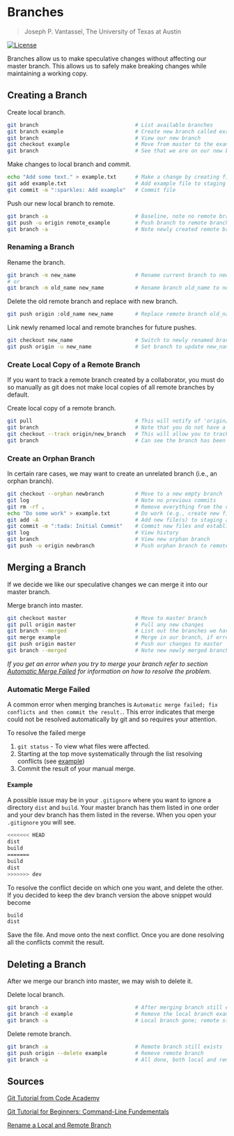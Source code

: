 # Branches

> Joseph P. Vantassel, The University of Texas at Austin

[![License](https://img.shields.io/badge/license-CC--By--SA--4.0-brightgreen.svg)](https://github.com/jpvantassel/git-course/blob/master/LICENSE.md)

Branches allow us to make speculative changes without affecting our master
branch. This allows us to safely make breaking changes while maintaining a
working copy.

## Creating a Branch

Create local branch.

```bash
git branch                               # List available branches
git branch example                       # Create new branch called example
git branch                               # View our new branch
git checkout example                     # Move from master to the example branch
git branch                               # See that we are on our new branch
```

Make changes to local branch and commit.

```bash
echo "Add some text." > example.txt      # Make a change by creating file
git add example.txt                      # Add example file to staging area
git commit -m ":sparkles: Add example"   # Commit file
```

Push our new local branch to remote.

```bash
git branch -a                            # Baseline, note no remote branch
git push -u origin remote_example        # Push branch to remote branch remote_example
git branch -a                            # Note newly created remote branch
```

### Renaming a Branch

Rename the branch.

```bash
git branch -m new_name                   # Rename current branch to new_name
# or
git branch -m old_name new_name          # Rename branch old_name to new_name
```

Delete the old remote branch and replace with new branch.

```bash
git push origin :old_name new_name       # Replace remote branch old_name
```

Link newly renamed local and remote branches for future pushes.

```bash
git checkout new_name                    # Switch to newly renamed branch
git push origin -u new_name              # Set branch to update new_name
```

### Create Local Copy of a Remote Branch

If you want to track a remote branch created by a collaborator, you must do so
manually as git does not make local copies of all remote branches by default.

Create local copy of a remote branch.

```bash
git pull                                 # This will notify of 'origin/new_branch'
git branch                               # Note that you do not have a copy
git checkout --track origin/new_branch   # This will allow you to track it
git branch                               # Can see the branch has been added
```

### Create an Orphan Branch

In certain rare cases, we may want to create an unrelated branch
(i.e., an orphan branch).

```bash
git checkout --orphan newbranch          # Move to a new empty branch
git log                                  # Note no previous commits
git rm -rf .                             # Remove everything from the current directory
echo "Do some work" > example.txt        # Do work (e.g., create new file)
git add -A                               # Add new file(s) to staging area
git commit -m ":tada: Initial Commit"    # Commit new files and establish history
git log                                  # View history
git branch                               # View new orphan branch
git push -u origin newbranch             # Push orphan branch to remote
```

## Merging a Branch

If we decide we like our speculative changes we can merge it into our master
branch.

Merge branch into master.

```bash
git checkout master                      # Move to master branch
git pull origin master                   # Pull any new changes
git branch --merged                      # List out the branches we have merged to date
git merge example                        # Merge in our branch, if error see note below
git push origin master                   # Push our changes to master
git branch --merged                      # Note new newly merged branch has been added
```

_If you get an error when you try to merge your branch refer to section
[Automatic Merge Failed](#Automatic-Merge-Failed) for information on how to
resolve the problem._

### Automatic Merge Failed

A common error when merging branches is
`Automatic merge failed; fix conflicts and then commit the result.`. This error
indicates that merge could not be resolved automatically by git and so requires your
attention.

To resolve the failed merge

1. `git status` - To view what files were affected.
2. Starting at the top move systematically through the list resolving conflicts (see [example](#Example))
3. Commit the result of your manual merge.

#### Example

A possible issue may be in your `.gitignore` where you want to ignore a
directory `dist` and `build`. Your master branch has them listed in one order
and your dev branch has them listed in the reverse. When you open your
`.gitignore` you will see.

```bash
<<<<<<< HEAD
dist
build
=======
build
dist
>>>>>>> dev
```

To resolve the conflict decide on which one you want, and delete the other.
If you decided to keep the dev branch version the above snippet would become

```bash
build
dist
```

Save the file. And move onto the next conflict. Once you are done resolving
all the conflicts commit the result.

## Deleting a Branch

After we merge our branch into master, we may wish to delete it.

Delete local branch.

```bash
git branch -a                            # After merging branch still exists
git branch -d example                    # Remove the local branch example
git branch -a                            # Local branch gone; remote still there
```

Delete remote branch.

```bash
git branch -a                            # Remote branch still exists
git push origin --delete example         # Remove remote branch
git branch -a                            # All done, both local and remote removed
```

## Sources

[Git Tutorial from Code Academy](https://www.codecademy.com/learn/learn-git)

[Git Tutorial for Beginners: Command-Line Fundementals](https://www.youtube.com/watch?v=HVsySz-h9r4&t=292s)

[Rename a Local and Remote Branch](https://multiplestates.wordpress.com/2015/02/05/rename-a-local-and-remote-branch-in-git/)
